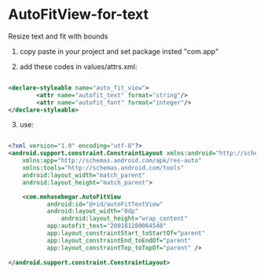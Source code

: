 # AutoFitView-for-text

Resize text and fit with bounds

1. copy paste in your project and set package insted "com.app"

2. add these codes in values/attrs.xml:
```xml

<declare-styleable name="auto_fit_view">
        <attr name="autofit_text" format="string"/>
        <attr name="autofit_font" format="integer"/>
</declare-styleable>

```
3. use:
```xml

<?xml version="1.0" encoding="utf-8"?>
<android.support.constraint.ConstraintLayout xmlns:android="http://schemas.android.com/apk/res/android"
	xmlns:app="http://schemas.android.com/apk/res-auto"
	xmlns:tools="http://schemas.android.com/tools"
	android:layout_width="match_parent"
	android:layout_height="match_parent">

	<com.mohasebegar.AutoFitView
	       android:id="@+id/autoFitTextView"
  	       android:layout_width="0dp"
    	       android:layout_height="wrap_content"
	       app:autofit_text="200181280064548"
	       app:layout_constraintStart_toStartOf="parent"
	       app:layout_constraintEnd_toEndOf="parent"
	       app:layout_constraintTop_toTopOf="parent" />
       
</android.support.constraint.ConstraintLayout>

```
